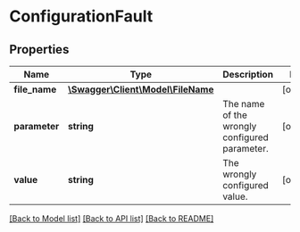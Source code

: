 # ConfigurationFault

## Properties
Name | Type | Description | Notes
------------ | ------------- | ------------- | -------------
**file_name** | [**\Swagger\Client\Model\FileName**](FileName.md) |  | [optional] 
**parameter** | **string** | The name of the wrongly configured parameter. | [optional] 
**value** | **string** | The wrongly configured value. | [optional] 

[[Back to Model list]](../../README.md#documentation-for-models) [[Back to API list]](../../README.md#documentation-for-api-endpoints) [[Back to README]](../../README.md)

